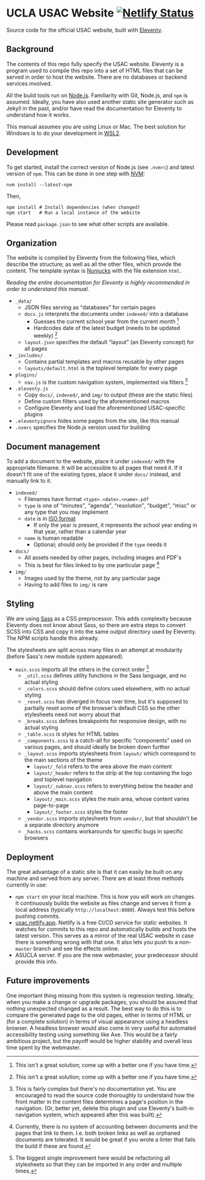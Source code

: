 # UCLA USAC Website [![Netlify Status](https://api.netlify.com/api/v1/badges/a90ce7c8-76b9-42cd-a763-d4187dc7dcd1/deploy-status)](https://app.netlify.com/sites/usac/deploys)

Source code for the official USAC website, built with [Eleventy](https://www.11ty.dev/).

## Background

The contents of this repo fully specify the USAC website. Eleventy is a program used to compile this repo into a set of HTML files that can be served in order to host the website. There are no databases or backend services involved.

All the build tools run on [Node.js](https://nodejs.org/). Familiarity with Git, Node.js, and `npm` is assumed. Ideally, you have also used another static site generator such as Jekyll in the past, and/or have read the documentation for Eleventy to understand how it works.

This manual assumes you are using Linux or Mac. The best solution for Windows is to do your development in [WSL2](https://docs.microsoft.com/en-us/windows/wsl/).

## Development

 To get started, install the correct version of Node.js (see `.nvmrc`) and latest version of `npm`. This can be done in one step with [NVM](https://github.com/nvm-sh/nvm):

	nvm install --latest-npm

Then,

	npm install	# Install dependencies (when changed)
	npm start	# Run a local instance of the website

Please read `package.json` to see what other scripts are available.

## Organization

 The website is compiled by Eleventy from the following files, which describe the structure; as well as all the other files, which provide the content. The template syntax is [Nunjucks](https://mozilla.github.io/nunjucks/) with the file extension `html`.

*Reading the entire documentation for Eleventy is highly recommended in order to understand this manual.*

- `_data/`
	- JSON files serving as <q>databases</q> for certain pages
	- `docs.js` interprets the documents under `indexed/` into a database
		- Guesses the current school year from the current month [^1]
		- Hardcodes date of the latest budget (needs to be updated weekly) [^1]
	- `layout.json` specifies the default <q>layout</q> (an Eleventy concept) for all pages
- `_includes/`
	- Contains partial templates and macros reusable by other pages
	- `layouts/default.html` is the toplevel template for every page
- `plugins/`
	- `nav.js` is the custom navigation system, implemented via filters [^2]
- `.eleventy.js`
	- Copy `docs/`, `indexed/`, and `img/` to output (these are the static files)
	- Define custom filters used by the aforementioned macros
	- Configure Eleventy and load the aforementioned USAC-specific plugins
- `.eleventyignore` hides some pages from the site, like this manual
- `.nvmrc` specifies the Node.js version used for building

[^1]: This isn't a great solution; come up with a better one if you have time.
[^2]: This is fairly complex but there's no documentation yet. You are encouraged to read the source code thoroughly to understand how the front matter in the content files determines a page's position in the navigation. (Or, better yet, delete this plugin and use Eleventy's built-in navigation system, which appeared after this was built).

## Document management

To add a document to the website, place it under `indexed/` with the appropriate filename. It will be accessible to all pages that need it. If it doesn't fit one of the existing types, place it under `docs/` instead, and manually link to it.

- `indexed/`
	- Filenames have format `<type>.<date>.<name>.pdf`
	- `type` is one of <q>minutes</q>, <q>agenda</q>, <q>resolution</q>, <q>budget</q>, <q>misc</q> or any type that you may implement
	- `date` is in [ISO format](https://en.wikipedia.org/wiki/ISO_8601)
		- If only the year is present, it represents the school year ending in that year, rather than a calendar year
	- `name` is human readable
		- Optional; should only be provided if the `type` needs it
- `docs/`
	- All assets needed by other pages, including images and PDF's
	- This is best for files linked to by one particular page [^3]
- `img/`
	- Images used by the theme, not by any particular page
	- Having to add files to `img/` is rare

[^3]: Currently, there is no system of accounting between documents and the pages that link to them. I.e. both broken links as well as orphaned documents are tolerated. It would be great if you wrote a linter that fails the build if these are found.

## Styling

We are using [Sass](https://sass-lang.com/) as a CSS preprocessor. This adds complexity because Eleventy does not know about Sass, so there are extra steps to convert SCSS into CSS and copy it into the same output directory used by Eleventy. The NPM scripts handle this already.

The stylesheets are split across many files in an attempt at modularity (before Sass's new module system appeared).

- `main.scss` imports all the others in the correct order [^4]
	- `_util.scss` defines utility functions in the Sass language, and no actual styling
	- `_colors.scss` should define colors used elsewhere, with no actual styling
	- `_reset.scss` has diverged in focus over time, but it's supposed to partially reset some of the browser's default CSS so the other stylesheets need not worry about that
	- `_breaks.scss` defines breakpoints for responsive design, with no actual styling
	- `_table.scss` is styles for HTML tables
	- `_components.scss` is a catch-all for specific <q>components</q> used on various pages, and should ideally be broken down further
	- `_layout.scss` imports stylesheets from `layout/` which correspond to the main sections of the theme
		- `layout/_fold` refers to the area above the main content
		- `layout/_header` refers to the strip at the top containing the logo and toplevel navigation
		- `layout/_subnav.scss` refers to everything below the header and above the main content
		- `layout/_main.scss` styles the main area, whose content varies page-to-page
		- `layout/_footer.scss` styles the footer
	- `_vendor.scss` imports stylesheets from `vendor/`, but that shouldn't be a separate directory anymore
	- `_hacks.scss` contains workarounds for specific bugs in specific browsers

[^4]: The biggest single improvement here would be refactoring all stylesheets so that they can be imported in any order and multiple times.

## Deployment

The great advantage of a static site is that it can easily be built on any machine and served from any server. There are at least three methods currently in use:

- `npm start` on your local machine. This is how you will work on changes. It continuously builds the website as files change and serves it from a local address (typically `http://localhost:8080`). Always test this before pushing commits.
- [usac.netlify.app](https://usac.netlify.app/). Netlify is a free CI/CD service for static websites. It watches for commits to this repo and automatically builds and hosts the latest version. This serves as a mirror of the real USAC website in case there is something wrong with that one. It also lets you push to a non-`master` branch and see the effects online.
- ASUCLA server. If you are the new webmaster, your predecessor should provide this info.

## Future improvements

One important thing missing from this system is regression testing. Ideally, when you make a change or upgrade packages, you should be assured that nothing unexpected changed as a result. The best way to do this is to compare the generated page to the old pages, either in terms of HTML or (for a complete solution) in terms of visual appearance using a headless browser. A headless browser would also come in very useful for automated accessibility testing using something like Axe. This would be a fairly ambitious project, but the payoff would be higher stability and overall less time spent by the webmaster.
